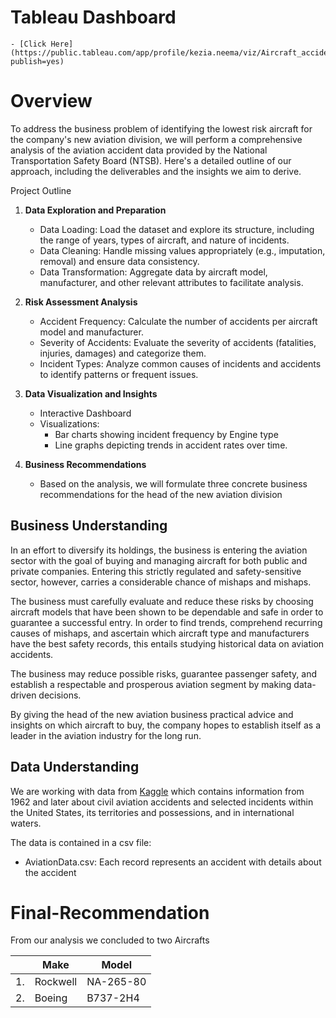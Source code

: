 # Tableau Dashboard
    - [Click Here](https://public.tableau.com/app/profile/kezia.neema/viz/Aircraft_accidents_analysis/Aircraftaccidentdash?publish=yes)

# Overview
To address the business problem of identifying the lowest risk aircraft for the company's new aviation division, we will perform a comprehensive analysis of the aviation accident data provided by the National Transportation Safety Board (NTSB). Here's a detailed outline of our approach, including the deliverables and the insights we aim to derive.

Project Outline
1. **Data Exploration and Preparation**
    - Data Loading: Load the dataset and explore its structure, including the range of years, types of aircraft, and nature of incidents.
    - Data Cleaning: Handle missing values appropriately (e.g., imputation, removal) and ensure data consistency.
    - Data Transformation: Aggregate data by aircraft model, manufacturer, and other relevant attributes to facilitate analysis.

2. **Risk Assessment Analysis**
    - Accident Frequency: Calculate the number of accidents per aircraft model and manufacturer.
    - Severity of Accidents: Evaluate the severity of accidents (fatalities, injuries, damages) and categorize them.
    - Incident Types: Analyze common causes of incidents and accidents to identify patterns or frequent issues.

3. **Data Visualization and Insights**
    - Interactive Dashboard
    - Visualizations:
        - Bar charts showing incident frequency by Engine type
        - Line graphs depicting trends in accident rates over time.
4. **Business Recommendations**
    - Based on the analysis, we will formulate three concrete business recommendations for the head of the new aviation division




## Business Understanding
In an effort to diversify its holdings, the business is entering the aviation sector with the goal of buying and managing aircraft for both public and private companies. Entering this strictly regulated and safety-sensitive sector, however, carries a considerable chance of mishaps and mishaps.

The business must carefully evaluate and reduce these risks by choosing aircraft models that have been shown to be dependable and safe in order to guarantee a successful entry. In order to find trends, comprehend recurring causes of mishaps, and ascertain which aircraft type and manufacturers have the best safety records, this entails studying historical data on aviation accidents.

The business may reduce possible risks, guarantee passenger safety, and establish a respectable and prosperous aviation segment by making data-driven decisions. 

By giving the head of the new aviation business practical advice and insights on which aircraft to buy, the company hopes to establish itself as a leader in the aviation industry for the long run.

## Data Understanding
We are working with data from [Kaggle](https://www.kaggle.com/datasets/khsamaha/aviation-accident-database-synopses) which contains information from 1962 and later about civil aviation accidents and selected incidents within the United States, its territories and possessions, and in international waters.

The data is contained in a csv file:
- AviationData.csv: Each record represents an accident with details about the accident

# Final-Recommendation
From our analysis we concluded to two Aircrafts 

|| **Make** | **Model** |
|--|----------|-----------|
|1. | Rockwell | NA-265-80 |
|2. | Boeing | B737-2H4 |